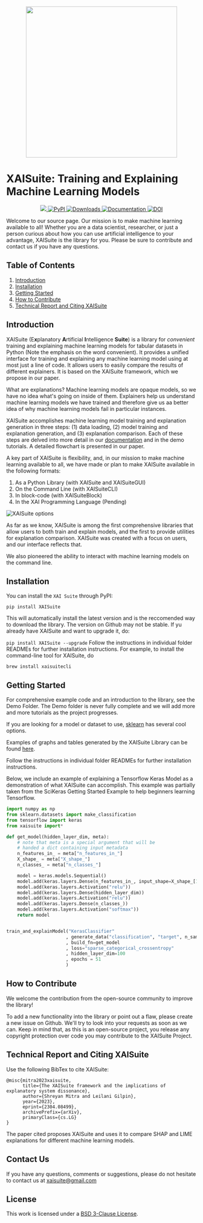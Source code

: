 <p align="center">
    <br>
    <img src="https://user-images.githubusercontent.com/66180831/209478341-a1b4d80b-dbcb-448c-a3e0-109e27590ec5.png" width="400"/>
    <br>
<p>

# XAISuite: Training and Explaining Machine Learning Models


<div align="center">
  <a href="#">
  <img src="https://img.shields.io/badge/Python-3.7, 3.8, 3.9, 3.10-blue">
  </a>
  
  <a href="https://pypi.python.org/pypi/XAISuite">
  <img alt="PyPI" src="https://img.shields.io/pypi/v/XAISuite"/>
  </a>
  
  <a href="https://pepy.tech/project/XAISuite">
  <img alt="Downloads" src="https://static.pepy.tech/badge/xaisuite">   
  </a>
  
  <a href="https://github.com/11301858/XAISuite">
  <img alt="Documentation" src="https://github.com/11301858/XAISuite/actions/workflows/docs.yml/badge.svg"/>
  </a>
  
  
  <a href="https://arxiv.org/abs/2206.01612">
  <img alt="DOI" src="https://zenodo.org/badge/DOI/10.48550/ARXIV.2304.08499.svg"/>
  </a>

</div>

Welcome to our source page. Our mission is to make machine learning available to all! Whether you are a data scientist, researcher, or just a person curious about how you can use artificial intelligence to your advantage, XAISuite is the library for you. Please be sure to contribute and contact us if you have any questions. 

## Table of Contents
1. [Introduction](#introduction)
2. [Installation](#installation)
3. [Getting Started](#getting-started)
4. [How to Contribute](#how-to-contribute)
5. [Technical Report and Citing XAISuite](#technical-report-and-citing-xaisuite)


## Introduction

XAISuite (E<b>x</b>planatory <b>A</b>rtificial <b>I</b>ntelligence <b>Suite</b>) is a library for *convenient* training and explaining machine learning models for tabular datasets in Python (Note the emphasis on the word convenient). It provides a unified interface for training and explaining any machine learning model using at most just a line of code. It allows users to easily compare the results of different explainers. It is based on the XAISuite framework, which we propose in our paper. 

What are explanations? Machine learning models are opaque models, so we have no idea what's going on inside of them. Explainers help us understand machine learning models we have trained and therefore give us aa better idea of why machine learning models fail in particular instances.

XAISuite accomplishes machine learning model training and explanation generation in three steps: (1) data loading, (2) model training and explanation generation, and (3) explanation comparison. Each of these steps are delved into more detail in our [documentation](https://11301858.github.io/XAISuite/v0.6.7-beta/index.html) and in the demo tutorials. A detailed flowchart is presented in our paper.

A key part of XAISuite is flexibility, and, in our mission to make machine learning available to all, we have made or plan to make XAISuite available in the following formats:

1. As a Python Library (with XAISuite and XAISuiteGUI)
2. On the Command Line (with XAISuiteCLI)
3. In block-code (with XAISuiteBlock)
4. In the XAI Programming Language (Pending)

![XAISuite options](https://user-images.githubusercontent.com/66180831/222034540-5ae92a6f-2100-4c5c-ad60-aa47857fef4c.png)


As far as we know, XAISuite is among the first comprehensive libraries that allow users to both train and explain models, and the first to provide utilities for explanation comparison. XAISuite was created with a focus on users, and our interface reflects that.

We also pioneered the ability to interact with machine learning models on the command line. 

## Installation

You can install the ``XAI Suite`` through PyPI:

``
pip install XAISuite
``

This will automatically install the latest version and is the reccomended way to download the library. The version on Github may not be stable. If yu already have XAISuite and want to upgrade it, do:

``
pip install XAISuite --upgrade
``
Follow the instructions in individual folder READMEs for further installation instructions. For example, to install the command-line tool for XAISuite, do


``
brew install xaisuitecli
``

## Getting Started

For comprehensive example code and an introduction to the library, see the Demo Folder. The Demo folder is never fully complete and we will add more and more tutorials as the project progresses.

If you are looking for a model or dataset to use, [sklearn](https://scikit-learn.org/stable/) has several cool options.

Examples of graphs and tables generated by the XAISuite Library can be found [here](https://drive.google.com/drive/u/2/folders/10t4_GYDPJl2sM9hDOuezbum-yqKpN4fc).

Follow the instructions in individual folder READMEs for further installation instructions.

Below, we include an example of explaining a Tensorflow Keras Model as a demonstration of what XAISuite can accomplish. This example was partially taken from the SciKeras Getting Started Example to help beginners learning Tensorflow.

```python
import numpy as np
from sklearn.datasets import make_classification
from tensorflow import keras
from xaisuite import*

def get_model(hidden_layer_dim, meta):
    # note that meta is a special argument that will be
    # handed a dict containing input metadata
    n_features_in_ = meta["n_features_in_"]
    X_shape_ = meta["X_shape_"]
    n_classes_ = meta["n_classes_"]

    model = keras.models.Sequential()
    model.add(keras.layers.Dense(n_features_in_, input_shape=X_shape_[1:]))
    model.add(keras.layers.Activation("relu"))
    model.add(keras.layers.Dense(hidden_layer_dim))
    model.add(keras.layers.Activation("relu"))
    model.add(keras.layers.Dense(n_classes_))
    model.add(keras.layers.Activation("softmax"))
    return model


train_and_explainModel("KerasClassifier"
                      , generate_data("classification", "target", n_samples = 1000, n_features = 20, n_informative=10, random_state=0)
                      , build_fn=get_model
                      , loss="sparse_categorical_crossentropy"
                      , hidden_layer_dim=100
                      , epochs = 51
                      )
```

## How to Contribute

We welcome the contribution from the open-source community to improve the library!

To add a new functionality into the library or point out a flaw, please create a new issue on Github. We'll try to look into your requests as soon as we can. Keep in mind that, as this is an open-source project, you release any copyright protection over code you may contribute to the XAISuite Project.

## Technical Report and Citing XAISuite
Use the following BibTex to cite XAISuite:

```
@misc{mitra2023xaisuite,
      title={The XAISuite framework and the implications of explanatory system dissonance}, 
      author={Shreyan Mitra and Leilani Gilpin},
      year={2023},
      eprint={2304.08499},
      archivePrefix={arXiv},
      primaryClass={cs.LG}
}
```
The paper cited proposes XAISuite and uses it to compare SHAP and LIME explanations for different machine learning models. 

## Contact Us
If you have any questions, comments or suggestions, please do not hesitate to contact us at xaisuite@gmail.com 

## License

This work is licensed under a [BSD 3-Clause License](LICENSE). 
